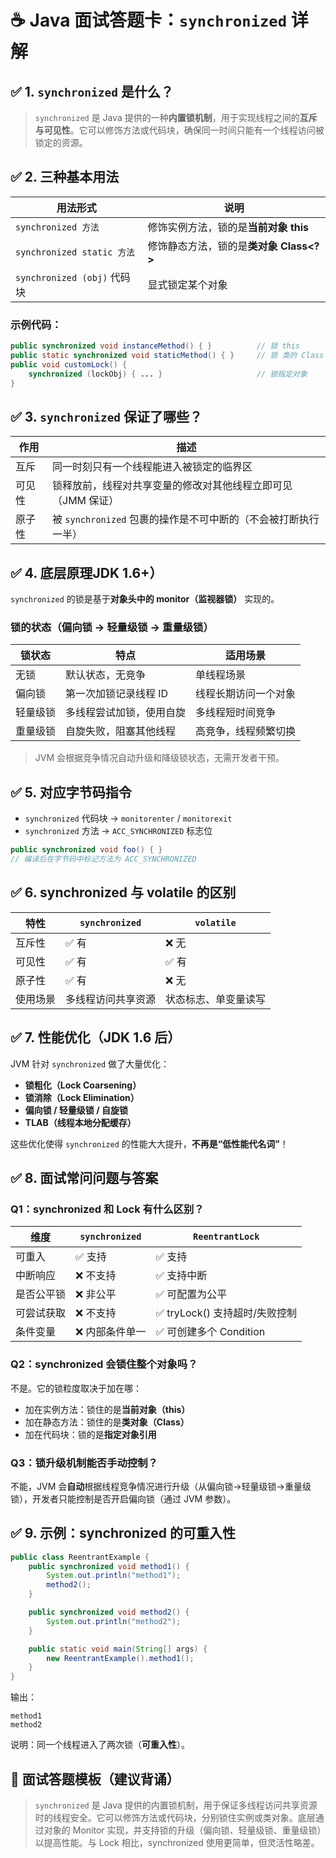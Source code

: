 # ☕ Java 面试答题卡：`synchronized` 详解


## ✅ 1. `synchronized` 是什么？

> `synchronized` 是 Java 提供的一种**内置锁机制**，用于实现线程之间的**互斥与可见性**。它可以修饰方法或代码块，确保同一时间只能有一个线程访问被锁定的资源。

## ✅ 2. 三种基本用法

| 用法形式                    | 说明                                    |
| --------------------------- | --------------------------------------- |
| `synchronized 方法`         | 修饰实例方法，锁的是**当前对象 this**   |
| `synchronized static 方法`  | 修饰静态方法，锁的是**类对象 Class<?>** |
| `synchronized (obj)` 代码块 | 显式锁定某个对象                        |

### 示例代码：

```java
public synchronized void instanceMethod() { }          // 锁 this
public static synchronized void staticMethod() { }     // 锁 类的 Class 对象
public void customLock() {
    synchronized (lockObj) { ... }                     // 锁指定对象
}
```

## ✅ 3. `synchronized` 保证了哪些？

| 作用   | 描述                                                         |
| ------ | ------------------------------------------------------------ |
| 互斥   | 同一时刻只有一个线程能进入被锁定的临界区                     |
| 可见性 | 锁释放前，线程对共享变量的修改对其他线程立即可见（JMM 保证） |
| 原子性 | 被 `synchronized` 包裹的操作是不可中断的（不会被打断执行一半） |

## ✅ 4. 底层原理JDK 1.6+）

`synchronized` 的锁是基于**对象头中的 monitor（监视器锁）** 实现的。

### 锁的状态（偏向锁 → 轻量级锁 → 重量级锁）

| 锁状态   | 特点                     | 适用场景             |
| -------- | ------------------------ | -------------------- |
| 无锁     | 默认状态，无竞争         | 单线程场景           |
| 偏向锁   | 第一次加锁记录线程 ID    | 线程长期访问一个对象 |
| 轻量级锁 | 多线程尝试加锁，使用自旋 | 多线程短时间竞争     |
| 重量级锁 | 自旋失败，阻塞其他线程   | 高竞争，线程频繁切换 |

> JVM 会根据竞争情况自动升级和降级锁状态，无需开发者干预。


## ✅ 5. 对应字节码指令

- `synchronized` 代码块 → `monitorenter` / `monitorexit`
- `synchronized` 方法 → `ACC_SYNCHRONIZED` 标志位

```java
public synchronized void foo() { } 
// 编译后在字节码中标记方法为 ACC_SYNCHRONIZED
```

## ✅ 6. synchronized 与 volatile 的区别

| 特性     | `synchronized`     | `volatile`           |
| -------- | ------------------ | -------------------- |
| 互斥性   | ✅ 有               | ❌ 无                 |
| 可见性   | ✅ 有               | ✅ 有                 |
| 原子性   | ✅ 有               | ❌ 无                 |
| 使用场景 | 多线程访问共享资源 | 状态标志、单变量读写 |

## ✅ 7. 性能优化（JDK 1.6 后）

JVM 针对 `synchronized` 做了大量优化：

- **锁粗化（Lock Coarsening）**
- **锁消除（Lock Elimination）**
- **偏向锁 / 轻量级锁 / 自旋锁**
- **TLAB（线程本地分配缓存）**

这些优化使得 `synchronized` 的性能大大提升，**不再是“低性能代名词”**！


## ✅ 8. 面试常问问题与答案

### Q1：synchronized 和 Lock 有什么区别？

| 维度       | `synchronized` | `ReentrantLock`               |
| ---------- | -------------- | ----------------------------- |
| 可重入     | ✅ 支持         | ✅ 支持                        |
| 中断响应   | ❌ 不支持       | ✅ 支持中断                    |
| 是否公平锁 | ❌ 非公平       | ✅ 可配置为公平                |
| 可尝试获取 | ❌ 不支持       | ✅ tryLock() 支持超时/失败控制 |
| 条件变量   | ❌ 内部条件单一 | ✅ 可创建多个 Condition        |


### Q2：synchronized 会锁住整个对象吗？

不是。它的锁粒度取决于加在哪：

- 加在实例方法：锁住的是**当前对象（this）**
- 加在静态方法：锁住的是**类对象（Class）**
- 加在代码块：锁的是**指定对象引用**


### Q3：锁升级机制能否手动控制？

不能，JVM 会**自动**根据线程竞争情况进行升级（从偏向锁→轻量级锁→重量级锁），开发者只能控制是否开启偏向锁（通过 JVM 参数）。


## ✅ 9. 示例：synchronized 的可重入性

```java
public class ReentrantExample {
    public synchronized void method1() {
        System.out.println("method1");
        method2();
    }

    public synchronized void method2() {
        System.out.println("method2");
    }

    public static void main(String[] args) {
        new ReentrantExample().method1();
    }
}
```

输出：

```
method1
method2
```

说明：同一个线程进入了两次锁（**可重入性**）。

## 🎯 面试答题模板（建议背诵）

> `synchronized` 是 Java 提供的内置锁机制，用于保证多线程访问共享资源时的线程安全。它可以修饰方法或代码块，分别锁住实例或类对象。底层通过对象的 Monitor 实现，并支持锁的升级（偏向锁、轻量级锁、重量级锁）以提高性能。与 Lock 相比，synchronized 使用更简单，但灵活性略差。

